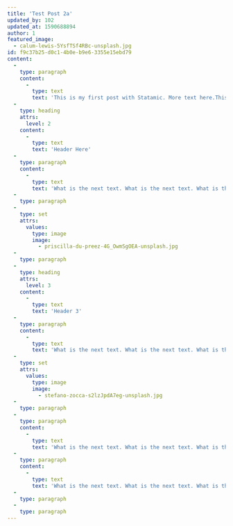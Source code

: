 ```yaml
---
title: 'Test Post 2a'
updated_by: 102
updated_at: 1590688894
author: 1
featured_image:
  - calum-lewis-5YsfTSf4RBc-unsplash.jpg
id: f9c37b25-d0c1-4b0e-b9e6-3355e15ebd79
content:
  -
    type: paragraph
    content:
      -
        type: text
        text: 'This is my first post with Statamic. More text here.This is my first post with Statamic. More text here.This is my first post with Statamic. More text here.This is my first post with Statamic. More text here.'
  -
    type: heading
    attrs:
      level: 2
    content:
      -
        type: text
        text: 'Header Here'
  -
    type: paragraph
    content:
      -
        type: text
        text: 'What is the next text. What is the next text. What is the next text. What is the next text. What is the next text. What is the next text. What is the next text. What is the next text.What is the next text. What is the next text. What is the next text. What is the next text.'
  -
    type: paragraph
  -
    type: set
    attrs:
      values:
        type: image
        image:
          - priscilla-du-preez-4G_OwmSgOEA-unsplash.jpg
  -
    type: paragraph
  -
    type: heading
    attrs:
      level: 3
    content:
      -
        type: text
        text: 'Header 3'
  -
    type: paragraph
    content:
      -
        type: text
        text: 'What is the next text. What is the next text. What is the next text. What is the next text. What is the next text. What is the next text. What is the next text. What is the next text.What is the next text. What is the next text. What is the next text. What is the next text.'
  -
    type: set
    attrs:
      values:
        type: image
        image:
          - stefano-zocca-s2lzJpdA7eg-unsplash.jpg
  -
    type: paragraph
  -
    type: paragraph
    content:
      -
        type: text
        text: 'What is the next text. What is the next text. What is the next text. What is the next text. What is the next text. What is the next text. What is the next text. What is the next text.What is the next text. What is the next text. What is the next text. What is the next text.What is the next text. What is the next text. What is the next text. What is the next text. What is the next text. What is the next text. What is the next text. What is the next text.What is the next text. What is the next text. What is the next text. What is the next text.What is the next text. What is the next text. What is the next text. What is the next text. What is the next text. '
  -
    type: paragraph
    content:
      -
        type: text
        text: 'What is the next text. What is the next text. What is the next text.What is the next text. What is the next text. What is the next text. What is the next text.What is the next text. What is the next text. What is the next text. What is the next text. What is the next text. What is the next text. What is the next text. What is the next text.What is the next text. What is the next text. What is the next text. What is the next text.What is the next text. What is the next text. What is the next text. What is the next text. What is the next text. What is the next text. What is the next text. What is the next text.What is the next text. What is the next text. What is the next text. What is the next text.What is the next text. What is the next text. What is the next text. What is the next text. What is the next text. What is the next text. What is the next text. What is the next text.What is the next text. What is the next text. What is the next text. What is the next text.'
  -
    type: paragraph
  -
    type: paragraph
---
```

